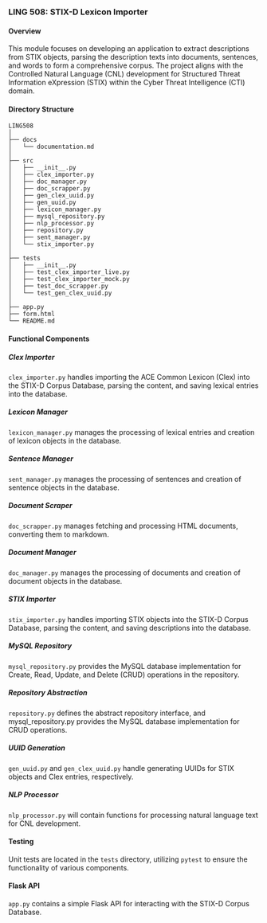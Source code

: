 ### LING 508: STIX-D Lexicon Importer

#### Overview
This module focuses on developing an application to extract descriptions from STIX objects, parsing the description texts into documents, sentences, and words to form a comprehensive corpus. The project aligns with the Controlled Natural Language (CNL) development for Structured Threat Information eXpression (STIX) within the Cyber Threat Intelligence (CTI) domain.

#### Directory Structure
````plaintext
LING508
│
├── docs
│   └── documentation.md
│
├── src
│   ├── __init__.py
│   ├── clex_importer.py
│   ├── doc_manager.py
│   ├── doc_scrapper.py
│   ├── gen_clex_uuid.py
│   ├── gen_uuid.py
│   ├── lexicon_manager.py
│   ├── mysql_repository.py
│   ├── nlp_processor.py
│   ├── repository.py
│   ├── sent_manager.py
│   └── stix_importer.py
│
├── tests
│   ├── __init__.py
│   ├── test_clex_importer_live.py
│   ├── test_clex_importer_mock.py
│   ├── test_doc_scrapper.py
│   └── test_gen_clex_uuid.py
│
├── app.py
├── form.html
└── README.md
````

#### Functional Components

##### Clex Importer
`clex_importer.py` handles importing the ACE Common Lexicon (Clex) into the STIX-D Corpus Database, parsing the content, and saving lexical entries into the database.

##### Lexicon Manager
`lexicon_manager.py` manages the processing of lexical entries and creation of lexicon objects in the database.

##### Sentence Manager
`sent_manager.py` manages the processing of sentences and creation of sentence objects in the database.

##### Document Scraper
`doc_scrapper.py` manages fetching and processing HTML documents, converting them to markdown.

##### Document Manager
`doc_manager.py` manages the processing of documents and creation of document objects in the database.

##### STIX Importer
`stix_importer.py` handles importing STIX objects into the STIX-D Corpus Database, parsing the content, and saving descriptions into the database.

##### MySQL Repository
`mysql_repository.py` provides the MySQL database implementation for Create, Read, Update, and Delete (CRUD) operations in the repository.

##### Repository Abstraction
`repository.py` defines the abstract repository interface, and mysql_repository.py provides the MySQL database implementation for CRUD operations.

##### UUID Generation
`gen_uuid.py` and `gen_clex_uuid.py` handle generating UUIDs for STIX objects and Clex entries, respectively.

##### NLP Processor
`nlp_processor.py` will contain functions for processing natural language text for CNL development.

#### Testing
Unit tests are located in the `tests` directory, utilizing `pytest` to ensure the functionality of various components.

#### Flask API
`app.py` contains a simple Flask API for interacting with the STIX-D Corpus Database.